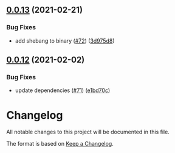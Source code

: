 ## [0.0.13](https://github.com/tophat/commit-watch/compare/v0.0.12...v0.0.13) (2021-02-21)


### Bug Fixes

* add shebang to binary ([#72](https://github.com/tophat/commit-watch/issues/72)) ([3d975d8](https://github.com/tophat/commit-watch/commit/3d975d83846834fb8438d8d39749d7443dec1d74))

## [0.0.12](https://github.com/tophat/commit-watch/compare/v0.0.11...v0.0.12) (2021-02-02)


### Bug Fixes

* update dependencies ([#71](https://github.com/tophat/commit-watch/issues/71)) ([e1bd70c](https://github.com/tophat/commit-watch/commit/e1bd70c24e102e6536557828537b622d7fac3a31))

# Changelog

All notable changes to this project will be documented in this file.

The format is based on [Keep a Changelog](https://keepachangelog.com/en/1.0.0/).
